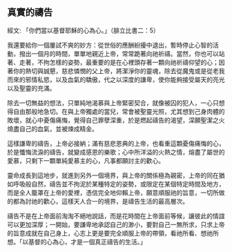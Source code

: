 ## 真實的禱告 ##

經文: 「你們當以基督耶穌的心為心。」（腓立比書二：5）



我還要給你一個屢試不爽的妙方：從世俗的應酬紛擾中退出，暫時停止心智的活動，撥出一個月的時間，單單地親近上帝，常常跪著向祂祈禱。當然，你也可以站著、走著，不拘怎樣的姿勢，最重要的是在心裡頭存著一顆向祂祈禱仰望的心；因著你的熱切與誠懇，慈悲憐憫的父上帝，將潔淨你的靈魂，除去從魔鬼或是從老我而來的邪情私慾，以及血氣的驕傲，代之以深度的謙卑，使你能夠接受屬天的亮光以及聖靈的充滿。

除去一切無益的想法，只單純地渴慕與上帝緊密契合，就像被囚的犯人，一心只想得自由那般地急切。在與上帝獨處的當兒，常會被聖靈光照，尤其想到己身肉體的敗壞，就心中憂傷痛悔，覺得自己罪孽深重，於是燃起禱告的渴望，深願聖潔之火燒盡自己的血氣，並被煉成精金。

這樣謙卑的禱告，上帝必接納；滿有慈悲恩典的上帝，也看重這顆憂傷痛悔的心，於是懺悔流淚的禱告，就變成感恩的樂歌；心中所洋溢的火熱之情，熔盡了屬世的愛慕，只剩下一顆單純愛慕主的心，凡事都願討主的歡心。

靈命成長到這地步，就進到另外一個境界，與上帝的關係極為親密，上帝的同在猶如呼吸般自然，禱告並不拘泥於某種特定的姿勢，或限定在某個特定時間及地方，而是全人籠罩在上帝的愛裡，憑信完全地仰賴上帝，願意順服祂的旨意，一切所做的都為討祂的歡心，這樣天人合一的境界，是禱告生活的最高層次。

禱告不是在上帝面前淘淘不絕地說話，而是花時間在上帝面前等候，讓彼此的情誼可以更加深厚；一開始，要謙卑地承認自己的渺小，要對自己一無所求，只求上帝的旨意成就在自己身上，心志上更是要完全順服上帝的帶領，看祂所看、想祂所想。「以基督的心為心，才是一個真正禱告的生活。」